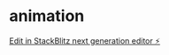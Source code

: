 # animation

[Edit in StackBlitz next generation editor ⚡️](https://stackblitz.com/~/github.com/OgunmisiM/animation)